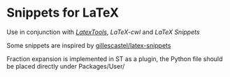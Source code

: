 # Snippets for LaTeX

Use in conjunction with [_LatexTools_](https://github.com/SublimeText/LaTeXTools), _LaTeX-cwl_ and _LaTeX Snippets_

Some snippets are inspired by [gillescastel/latex-snippets](https://github.com/gillescastel/latex-snippets)

Fraction expansion is implemented in ST as a plugin, the Python file should be placed directly under Packages/User/
